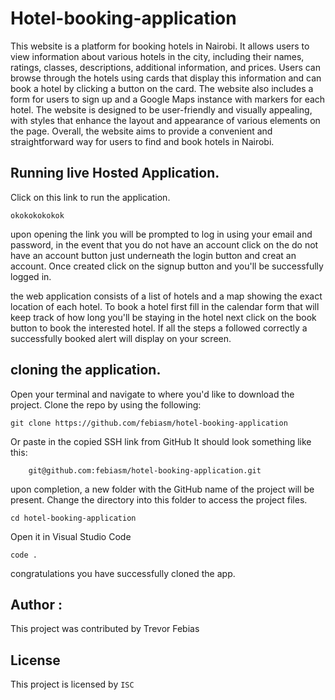 #   Hotel-booking-application
This website is a platform for booking hotels in Nairobi. It allows users to view information about various hotels in the city, including their names, ratings, classes, descriptions, additional information, and prices. Users can browse through the hotels using cards that display this information and can book a hotel by clicking a button on the card. The website also includes a form for users to sign up and a Google Maps instance with markers for each hotel. The website is designed to be user-friendly and visually appealing, with styles that enhance the layout and appearance of various elements on the page. Overall, the website aims to provide a convenient and straightforward way for users to find and book hotels in Nairobi.

## Running live Hosted Application.

Click on this link to run the application.

    okokokokokok    

upon opening the link you will be prompted to log in using your email and password, in the event that you do not have an account click on the do not have an account button just underneath the login button and creat an account. Once created click on the signup button and you'll be successfully logged in. 

the web application consists of a list of hotels and a map showing the exact location of each hotel. To book a hotel first fill in the calendar form that will keep track of how long you'll be staying in the hotel next click on the book button to book the interested hotel. If all the steps a followed correctly a successfully booked alert will display on your screen.

## cloning the application.

Open your terminal and navigate to where you'd like to download the project. Clone the repo by using the following:

    git clone https://github.com/febiasm/hotel-booking-application

Or paste in the copied SSH link from GitHub It should look something like this:

        git@github.com:febiasm/hotel-booking-application.git

upon completion, a new folder with the GitHub name of the project will be present. Change the directory into this folder to access the project files.

    cd hotel-booking-application


Open it in Visual Studio Code

    code .

congratulations you have successfully cloned the app.

## Author :

This project was contributed by Trevor Febias

## License

This project is licensed by `ISC`
